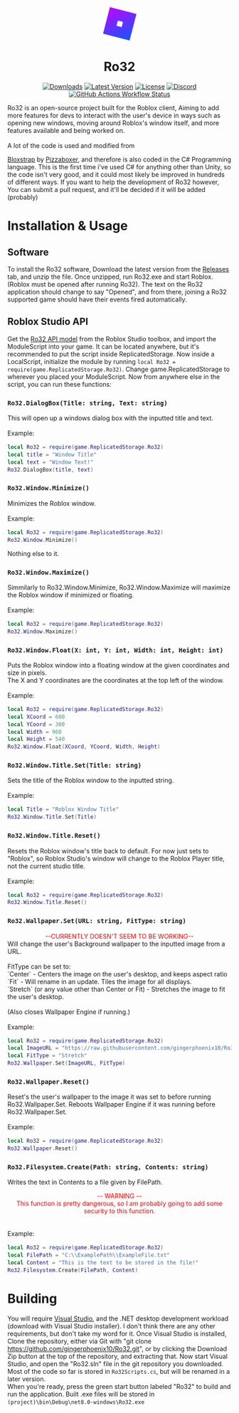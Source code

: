 <p align="center"><img src="logo.png" width="75"/></p><h1 align="center">Ro32</h1>
<div align="center">
  
[![Downloads](https://img.shields.io/github/downloads/gingerphoenix10/Ro32/total)](https://github.com/gingerphoenix10/Ro32/releases)
[![Latest Version](https://img.shields.io/github/v/release/gingerphoenix10/Ro32)](https://github.com/gingerphoenix10/Ro32/releases)
[![License](https://img.shields.io/github/license/gingerphoenix10/Ro32)](https://github.com/gingerphoenix10/Ro32/blob/main/LICENSE)
[![Discord](https://img.shields.io/discord/1166129414547980459?logo=discord&logoColor=white&label=discord&color=3b6cff)](https://discord.gg/TZ8qW4HRsG)
[![GitHub Actions Workflow Status](https://img.shields.io/github/actions/workflow/status/gingerphoenix10/Ro32/dotnet.yml)](https://github.com/gingerphoenix10/Ro32/actions)

</div>
Ro32 is an open-source project built for the Roblox client, Aiming to add more features for devs to interact with the user's device in ways such as opening new windows, moving around Roblox's window itself, and more features available and being worked on.
<br><br>
A lot of the code is used and modified from

[Bloxstrap](https://github.com/pizzaboxer/Bloxstrap) by
[Pizzaboxer](https://github.com/pizzaboxer), and therefore is also coded in the C# Programming language.
This is the first time i've used C# for anything other than Unity, so the code isn't very good, and it could most likely be improved in hundreds of different ways. If you want to help the development of Ro32 however, You can submit a pull request, and it'll be decided if it will be added (probably)

# Installation & Usage
## Software
To install the Ro32 software, Download the latest version from the [Releases](https://github.com/gingerphoenix10/Ro32/Releases/Latest) tab, and unzip the file. Once unzipped, run Ro32.exe and start Roblox. (Roblox must be opened after running Ro32). The text on the Ro32 application should change to say "Opened", and from there, joining a Ro32 supported game should have their events fired automatically.
## Roblox Studio API
Get the [Ro32 API model](https://create.roblox.com/store/asset/16844513511/Ro32-API) from the Roblox Studio toolbox, and import the ModuleScript into your game. It can be located anywhere, but it's recommended to put the script inside ReplicatedStorage.
Now inside a LocalScript, initialize the module by running `local Ro32 = require(game.ReplicatedStorage.Ro32)`. Change game.ReplicatedStorage to wherever you placed your ModuleScript.
Now from anywhere else in the script, you can run these functions:

### `Ro32.DialogBox(Title: string, Text: string)`
This will open up a windows dialog box with the inputted title and text.<br><br>
Example:
```Lua
local Ro32 = require(game.ReplicatedStorage.Ro32)
local title = "Window Title"
local text = "Window Text!"
Ro32.DialogBox(title, text)
```

### `Ro32.Window.Minimize()`
Minimizes the Roblox window.<br><br>
Example:
```Lua
local Ro32 = require(game.ReplicatedStorage.Ro32)
Ro32.Window.Minimize()
```
Nothing else to it.
### `Ro32.Window.Maximize()`
Simmilarly to Ro32.Window.Minimize, Ro32.Window.Maximize will maximize the Roblox window if minimized or floating.<br><br>
Example:
```Lua
local Ro32 = require(game.ReplicatedStorage.Ro32)
Ro32.Window.Maximize()
```
### `Ro32.Window.Float(X: int, Y: int, Width: int, Height: int)`
Puts the Roblox window into a floating window at the given coordinates and size in pixels.<br>
The X and Y coordinates are the coordinates at the top left of the window.<br><br>
Example:
```Lua
local Ro32 = require(game.ReplicatedStorage.Ro32)
local XCoord = 600
local YCoord = 300
local Width = 960
local Height = 540
Ro32.Window.Float(XCoord, YCoord, Width, Height)
```
### `Ro32.Window.Title.Set(Title: string)`
Sets the title of the Roblox window to the inputted string.<br><br>
Example:
```Lua
local Title = "Roblox Window Title"
Ro32.Window.Title.Set(Title)
```
### `Ro32.Window.Title.Reset()`
Resets the Roblox window's title back to default. For now just sets to "Roblox", so Roblox Studio's window will change to the Roblox Player title, not the current studio title.<br><br>
Example:
```Lua
local Ro32 = require(game.ReplicatedStorage.Ro32)
Ro32.Window.Title.Reset()
```
### `Ro32.Wallpaper.Set(URL: string, FitType: string)`
<div align="center" style="color:red">
--CURRENTLY DOESN'T SEEM TO BE WORKING--
</div>
Will change the user's Background wallpaper to the inputted image from a URL.<br><br> FitType can be set to:<br>`Center` - Centers the image on the user's desktop, and keeps aspect ratio<br>`Fit` - Will rename in an update. Tiles the image for all displays.<br>`Stretch` (or any value other than Center or Fit) - Stretches the image to fit the user's desktop.<br><br>
(Also closes Wallpaper Engine if running.)<br><br>
Example:

```Lua
local Ro32 = require(game.ReplicatedStorage.Ro32)
local ImageURL = "https://raw.githubusercontent.com/gingerphoenix10/Ro32/main/logo.png"
local FitType = "Stretch"
Ro32.Wallpaper.Set(ImageURL, FitType)
```

### `Ro32.Wallpaper.Reset()`
Reset's the user's wallpaper to the image it was set to before running Ro32.Wallpaper.Set. Reboots Wallpaper Engine if it was running before Ro32.Wallpaper.Set.<br><br>
Example:
```Lua
local Ro32 = require(game.ReplicatedStorage.Ro32)
Ro32.Wallpaper.Reset()
```
### `Ro32.Filesystem.Create(Path: string, Contents: string)`
Writes the text in Contents to a file given by FilePath.<br>
<div align="center" style="color:red">
-- WARNING --<br>
This function is pretty dangerous, so I am probably going to add some security to this function.
</div>
<br><br>
Example:

```Lua
local Ro32 = require(game.ReplicatedStorage.Ro32)
local FilePath = "C:\\ExamplePath\\ExampleFile.txt"
local Content = "This is the text to be stored in the file!"
Ro32.Filesystem.Create(FilePath, Content)
```

# Building
You will require [Visual Studio](https://visualstudio.microsoft.com/downloads/), and the .NET desktop development workload (download with Visual Studio installer). I don't think there are any other requirements, but don't take my word for it.
Once Visual Studio is installed, Clone the repository, either via Git with "git clone https://github.com/gingerphoenix10/Ro32.git", or by clicking the Download Zip button at the top of the repository, and extracting that.
Now start Visual Studio, and open the "Ro32.sln" file in the git repository you downloaded. Most of the code so far is stored in `Ro32Scripts.cs`, but will be renamed in a later version.<br>
When you're ready, press the green start button labeled "Ro32" to build and run the application.
Built .exe files will be stored in `(project)\bin\Debug\net8.0-windows\Ro32.exe`
